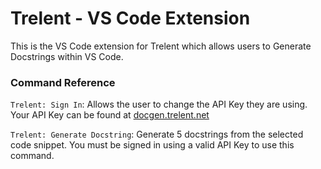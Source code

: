 # Trelent - VS Code Extension

This is the VS Code extension for Trelent which allows users to Generate Docstrings within VS Code.

### Command Reference
`Trelent: Sign In`: Allows the user to change the API Key they are using. Your API Key can be found at [docgen.trelent.net](https://docgen.trelent.net/#/app/keys)

`Trelent: Generate Docstring`: Generate 5 docstrings from the selected code snippet. You must be signed in using a valid API Key to use this command.